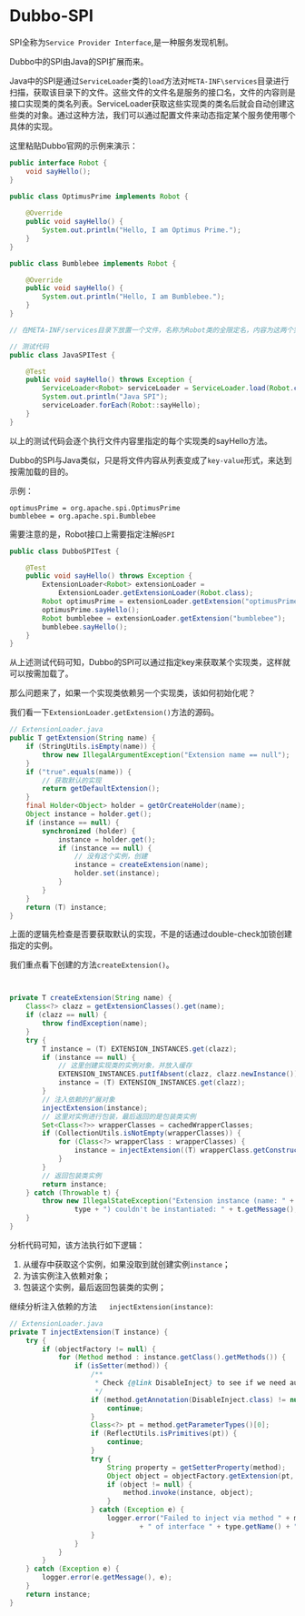 

# Dubbo-SPI

SPI全称为`Service Provider Interface`,是一种服务发现机制。

Dubbo中的SPI由Java的SPI扩展而来。

Java中的SPI是通过`ServiceLoader`类的`load`方法对`META-INF\services`目录进行扫描，获取该目录下的文件。这些文件的文件名是服务的接口名，文件的内容则是接口实现类的类名列表。ServiceLoader获取这些实现类的类名后就会自动创建这些类的对象。通过这种方法，我们可以通过配置文件来动态指定某个服务使用哪个具体的实现。

这里粘贴Dubbo官网的示例来演示：

```java
public interface Robot {
    void sayHello();
}

public class OptimusPrime implements Robot {
    
    @Override
    public void sayHello() {
        System.out.println("Hello, I am Optimus Prime.");
    }
}

public class Bumblebee implements Robot {

    @Override
    public void sayHello() {
        System.out.println("Hello, I am Bumblebee.");
    }
}

// 在META-INF/services目录下放置一个文件，名称为Robot类的全限定名，内容为这两个实现类的全限定名

// 测试代码
public class JavaSPITest {

    @Test
    public void sayHello() throws Exception {
        ServiceLoader<Robot> serviceLoader = ServiceLoader.load(Robot.class);
        System.out.println("Java SPI");
        serviceLoader.forEach(Robot::sayHello);
    }
}
```

以上的测试代码会逐个执行文件内容里指定的每个实现类的sayHello方法。

Dubbo的SPI与Java类似，只是将文件内容从列表变成了`key-value`形式，来达到按需加载的目的。

示例：

```
optimusPrime = org.apache.spi.OptimusPrime
bumblebee = org.apache.spi.Bumblebee
```

需要注意的是，Robot接口上需要指定注解`@SPI` 

```java
public class DubboSPITest {

    @Test
    public void sayHello() throws Exception {
        ExtensionLoader<Robot> extensionLoader = 
            ExtensionLoader.getExtensionLoader(Robot.class);
        Robot optimusPrime = extensionLoader.getExtension("optimusPrime");
        optimusPrime.sayHello();
        Robot bumblebee = extensionLoader.getExtension("bumblebee");
        bumblebee.sayHello();
    }
}
```

从上述测试代码可知，Dubbo的SPI可以通过指定key来获取某个实现类，这样就可以按需加载了。

那么问题来了，如果一个实现类依赖另一个实现类，该如何初始化呢？

我们看一下`ExtensionLoader.getExtension()`方法的源码。

```java
// ExtensionLoader.java
public T getExtension(String name) {
    if (StringUtils.isEmpty(name)) {
        throw new IllegalArgumentException("Extension name == null");
    }
    if ("true".equals(name)) {
        // 获取默认的实现
        return getDefaultExtension();
    }
    final Holder<Object> holder = getOrCreateHolder(name);
    Object instance = holder.get();
    if (instance == null) {
        synchronized (holder) {
            instance = holder.get();
            if (instance == null) {
                // 没有这个实例，创建
                instance = createExtension(name);
                holder.set(instance);
            }
        }
    }
    return (T) instance;
}
```

上面的逻辑先检查是否要获取默认的实现，不是的话通过double-check加锁创建指定的实例。

我们重点看下创建的方法`createExtension()`。

```java


private T createExtension(String name) {
    Class<?> clazz = getExtensionClasses().get(name);
    if (clazz == null) {
        throw findException(name);
    }
    try {
        T instance = (T) EXTENSION_INSTANCES.get(clazz);
        if (instance == null) {
            // 这里创建实现类的实例对象，并放入缓存
            EXTENSION_INSTANCES.putIfAbsent(clazz, clazz.newInstance());
            instance = (T) EXTENSION_INSTANCES.get(clazz);
        }
        // 注入依赖的扩展对象
        injectExtension(instance);
        // 这里对实例进行包装，最后返回的是包装类实例
        Set<Class<?>> wrapperClasses = cachedWrapperClasses;
        if (CollectionUtils.isNotEmpty(wrapperClasses)) {
            for (Class<?> wrapperClass : wrapperClasses) {
                instance = injectExtension((T) wrapperClass.getConstructor(type).newInstance(instance));
            }
        }
        // 返回包装类实例
        return instance;
    } catch (Throwable t) {
        throw new IllegalStateException("Extension instance (name: " + name + ", class: " +
                type + ") couldn't be instantiated: " + t.getMessage(), t);
    }
}
```

分析代码可知，该方法执行如下逻辑：

1. 从缓存中获取这个实例，如果没取到就创建实例`instance`；
2. 为该实例注入依赖对象；
3. 包装这个实例，最后返回包装类的实例；

继续分析注入依赖的方法`   injectExtension(instance)`:

```java
// ExtensionLoader.java
private T injectExtension(T instance) {
    try {
        if (objectFactory != null) {
            for (Method method : instance.getClass().getMethods()) {
                if (isSetter(method)) {
                    /**
                     * Check {@link DisableInject} to see if we need auto injection for this property
                     */
                    if (method.getAnnotation(DisableInject.class) != null) {
                        continue;
                    }
                    Class<?> pt = method.getParameterTypes()[0];
                    if (ReflectUtils.isPrimitives(pt)) {
                        continue;
                    }
                    try {
                        String property = getSetterProperty(method);
                        Object object = objectFactory.getExtension(pt, property);
                        if (object != null) {
                            method.invoke(instance, object);
                        }
                    } catch (Exception e) {
                        logger.error("Failed to inject via method " + method.getName()
                                + " of interface " + type.getName() + ": " + e.getMessage(), e);
                    }
                }
            }
        }
    } catch (Exception e) {
        logger.error(e.getMessage(), e);
    }
    return instance;
}
```

